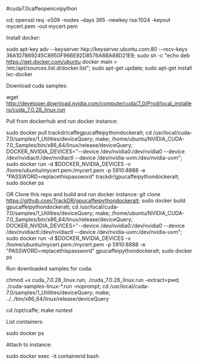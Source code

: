 #cuda7.0caffeopencvipython

cd; openssl req -x509 -nodes -days 365 -newkey rsa:1024 -keyout mycert.pem -out mycert.pem

Install docker:

sudo apt-key adv --keyserver hkp://keyserver.ubuntu.com:80 --recv-keys 36A1D7869245C8950F966E92D8576A8BA88D21E9; sudo sh -c "echo deb https://get.docker.com/ubuntu docker main > /etc/apt/sources.list.d/docker.list"; sudo apt-get update; sudo apt-get install lxc-docker

Download cuda samples:

wget http://developer.download.nvidia.com/compute/cuda/7_0/Prod/local_installers/cuda_7.0.28_linux.run

Pull from dockerhub and run docker instance:

sudo docker pull trackdr/caffegpucaffeipythondockeralt; cd /usr/local/cuda-7.0/samples/1_Utilities/deviceQuery; make; /home/ubuntu/NVIDIA_CUDA-7.0_Samples/bin/x86_64/linux/release/deviceQuery; DOCKER_NVIDIA_DEVICES="--device /dev/nvidia0:/dev/nvidia0 --device /dev/nvidiactl:/dev/nvidiactl --device /dev/nvidia-uvm:/dev/nvidia-uvm"; sudo docker run -d $DOCKER_NVIDIA_DEVICES -v /home/ubuntu/mycert.pem:/mycert.pem -p 5910:8888 -e "PASSWORD=replacethispassword" trackdr/gpucaffeipythondockeralt; sudo docker ps

OR Clone this repo and build and run docker instance: git clone https://github.com/TrackDR/gpucaffeipythondockeralt; sudo docker build gpucaffeipythondockeralt; cd /usr/local/cuda-7.0/samples/1_Utilities/deviceQuery; make; /home/ubuntu/NVIDIA_CUDA-7.0_Samples/bin/x86_64/linux/release/deviceQuery; DOCKER_NVIDIA_DEVICES="--device /dev/nvidia0:/dev/nvidia0 --device /dev/nvidiactl:/dev/nvidiactl --device /dev/nvidia-uvm:/dev/nvidia-uvm"; sudo docker run -d $DOCKER_NVIDIA_DEVICES -v /home/ubuntu/mycert.pem:/mycert.pem -p 5910:8888 -e "PASSWORD=replacethispassword" gpucaffeipythondockeralt; sudo docker ps

Run downloaded samples for cuda:

chmod +x cuda_7.0.28_linux.run; ./cuda_7.0.28_linux.run -extract=pwd; ./cuda-samples-linux-*.run -noprompt; cd /usr/local/cuda-7.0/samples/1_Utilities/deviceQuery; make; ../../bin/x86_64/linux/release/deviceQuery

cd /opt/caffe; make runtest

List containers:

sudo docker ps

Attach to instance:

sudo docker exec -it containerid bash
